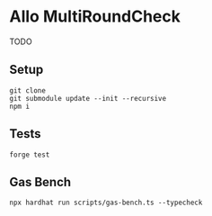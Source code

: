 # Allo MultiRoundCheck

TODO

## Setup

```
git clone
git submodule update --init --recursive
npm i
```

## Tests

```
forge test
```

## Gas Bench

```
npx hardhat run scripts/gas-bench.ts --typecheck
```

